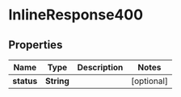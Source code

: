 

# InlineResponse400


## Properties

Name | Type | Description | Notes
------------ | ------------- | ------------- | -------------
**status** | **String** |  |  [optional]



